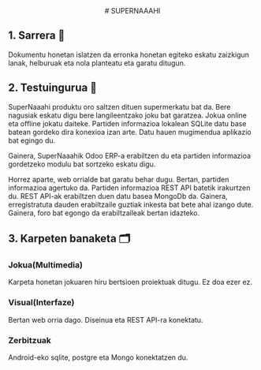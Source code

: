  <div style="text-align: center;">
# SUPERNAAAHI
</div>
 
## 1. Sarrera 📌

Dokumentu honetan islatzen da erronka honetan egiteko eskatu zaizkigun lanak, helburuak eta nola planteatu eta garatu ditugun.

## 2. Testuingurua 📃
SuperNaaahi produktu oro saltzen dituen supermerkatu bat da. Bere nagusiak eskatu digu bere langileentzako joku bat garatzea. Jokua online eta offline jokatu daiteke. Partiden informazioa lokalean SQLite datu base batean gordeko dira konexioa izan arte. Datu hauen mugimendua aplikazio bat egingo du.

Gainera, SuperNaaahik Odoo ERP-a erabiltzen du eta partiden informazioa gordetzeko modulu bat sortzeko eskatu digu. 

Horrez aparte, web orrialde bat garatu behar dugu. Bertan, partiden informazioa agertuko da. Partiden informazioa REST API batetik irakurtzen du. REST API-ak erabiltzen duen datu basea MongoDb da. Gainera, erregistratuta dauden erabiltzaile guztiak inkesta bat bete ahal izango dute. Gainera, foro bat egongo da erabiltzaileak bertan idazteko.

## 3. Karpeten banaketa 🗂️

### Jokua(Multimedia)
Karpeta honetan jokuaren hiru bertsioen proiektuak ditugu. Ez doa ezer ez.

### Visual(Interfaze)
Bertan web orria dago. Diseinua eta REST API-ra konektatu.

### Zerbitzuak
Android-eko sqlite, postgre eta Mongo konektatzen du.
